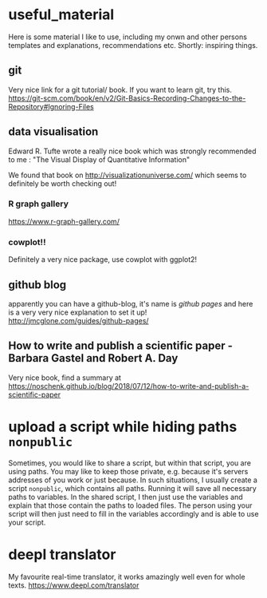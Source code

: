 # useful_material
Here is some material I like to use, including my onwn and other persons templates and explanations, recommendations etc. Shortly: inspiring things.

## git
Very nice link for a git tutorial/ book. If you want to learn git, try this.
https://git-scm.com/book/en/v2/Git-Basics-Recording-Changes-to-the-Repository#Ignoring-Files

## data visualisation
Edward R. Tufte wrote a really nice book which was strongly recommended to me : "The Visual Display of Quantitative Information"

We found that book on http://visualizationuniverse.com/ which seems to definitely be worth checking out!

### R graph gallery
https://www.r-graph-gallery.com/

### cowplot!!
Definitely a very nice package, use cowplot with ggplot2!

## github blog
apparently you can have a github-blog, it's name is *github pages* and here is a very very nice explanation to set it up!
http://jmcglone.com/guides/github-pages/


## How to write and publish a scientific paper - Barbara Gastel and Robert A. Day
Very nice book, find a summary at https://noschenk.github.io/blog/2018/07/12/how-to-write-and-publish-a-scientific-paper


# upload a script while hiding paths `nonpublic`
Sometimes, you would like to share a script, but within that script, you are using paths. You may like to keep those private, e.g. because it's servers addresses of you work or just because.
In such situations, I usually create a script `nonpublic`, which contains all paths. Running it will save all necessary paths to variables.
In the shared script, I then just use the variables and explain that those contain the paths to loaded files.
The person using your script will then just need to fill in the variables accordingly and is able to use your script.

# deepl translator
My favourite real-time translator, it works amazingly well even for whole texts. 
https://www.deepl.com/translator
